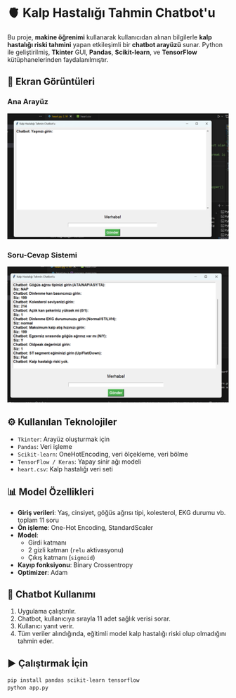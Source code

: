 # 🫀 Kalp Hastalığı Tahmin Chatbot'u

Bu proje, **makine öğrenimi** kullanarak kullanıcıdan alınan bilgilerle **kalp hastalığı riski tahmini** yapan etkileşimli bir **chatbot arayüzü** sunar. Python ile geliştirilmiş, **Tkinter** GUI, **Pandas**, **Scikit-learn**, ve **TensorFlow** kütüphanelerinden faydalanılmıştır.

## 📸 Ekran Görüntüleri

### Ana Arayüz
![Ekran](ekran.png)

### Soru-Cevap Sistemi
![Ekran2](ekran2.png)

## ⚙️ Kullanılan Teknolojiler

- `Tkinter`: Arayüz oluşturmak için  
- `Pandas`: Veri işleme  
- `Scikit-learn`: OneHotEncoding, veri ölçekleme, veri bölme  
- `TensorFlow / Keras`: Yapay sinir ağı modeli  
- `heart.csv`: Kalp hastalığı veri seti  

## 📊 Model Özellikleri

- **Giriş verileri**: Yaş, cinsiyet, göğüs ağrısı tipi, kolesterol, EKG durumu vb. toplam 11 soru
- **Ön işleme**: One-Hot Encoding, StandardScaler
- **Model**:  
  - Girdi katmanı  
  - 2 gizli katman (`relu` aktivasyonu)  
  - Çıkış katmanı (`sigmoid`)  
- **Kayıp fonksiyonu**: Binary Crossentropy  
- **Optimizer**: Adam

## 💬 Chatbot Kullanımı

1. Uygulama çalıştırılır.
2. Chatbot, kullanıcıya sırayla 11 adet sağlık verisi sorar.
3. Kullanıcı yanıt verir.
4. Tüm veriler alındığında, eğitimli model kalp hastalığı riski olup olmadığını tahmin eder.

## ▶️ Çalıştırmak İçin

```bash
pip install pandas scikit-learn tensorflow
python app.py
